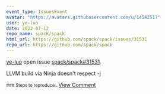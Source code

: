 ```yaml
---
event_type: IssuesEvent
avatar: "https://avatars.githubusercontent.com/u/1454251?"
user: ye-luo
date: 2022-07-12
repo_name: spack/spack
html_url: https://github.com/spack/spack/issues/31531
repo_url: https://github.com/spack/spack
---
```


<a href='https://github.com/ye-luo' target='_blank'>ye-luo</a> open issue <a href='https://github.com/spack/spack/issues/31531' target='_blank'>spack/spack#31531</a>.

<p>LLVM build via Ninja doesn't respect -j</p><small>### Steps to reproduce...</small><a href='https://github.com/spack/spack/issues/31531' target='_blank'>View Comment</a>